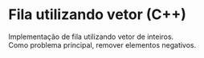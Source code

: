 # Fila utilizando vetor (C++)

Implementação de fila utilizando vetor de inteiros.  
Como problema principal, remover elementos negativos.

